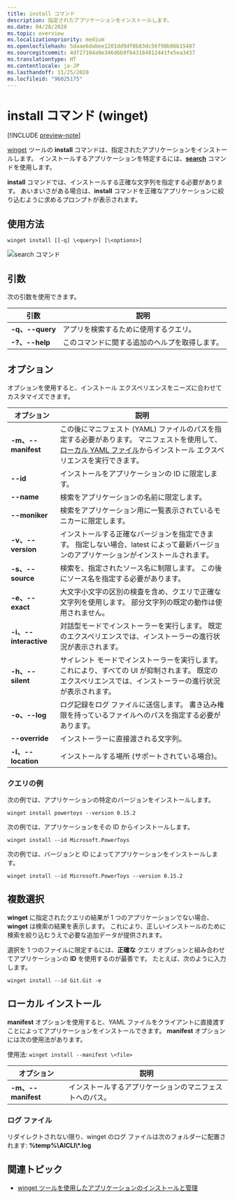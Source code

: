 ```yaml
---
title: install コマンド
description: 指定されたアプリケーションをインストールします。
ms.date: 04/28/2020
ms.topic: overview
ms.localizationpriority: medium
ms.openlocfilehash: 5daae6dabee1201dd9df0b83dc56f98b06b15487
ms.sourcegitcommit: 4df27104a9e346d6b9fb43184812441fe5ea3437
ms.translationtype: HT
ms.contentlocale: ja-JP
ms.lasthandoff: 11/25/2020
ms.locfileid: "96025175"
---
```

# <a name="install-command-winget"></a>install コマンド (winget)

[!INCLUDE [preview-note](../../includes/package-manager-preview.md)]

[winget](index.md) ツールの **install** コマンドは、指定されたアプリケーションをインストールします。 インストールするアプリケーションを特定するには、[**search**](search.md) コマンドを使用します。  

**install** コマンドでは、インストールする正確な文字列を指定する必要があります。 あいまいさがある場合は、**install** コマンドを正確なアプリケーションに絞り込むように求めるプロンプトが表示されます。

## <a name="usage"></a>使用方法

`winget install [[-q] \<query>] [\<options>]`

![search コマンド](images\install.png)

## <a name="arguments"></a>引数

次の引数を使用できます。

| 引数      | 説明 |
|-------------|-------------|  
| **-q、--query**  |  アプリを検索するために使用するクエリ。 |
| **-?、--help** |  このコマンドに関する追加のヘルプを取得します。 |

## <a name="options"></a>オプション

オプションを使用すると、インストール エクスペリエンスをニーズに合わせてカスタマイズできます。

| オプション      | 説明 |
|-------------|-------------|  
| **-m、--manifest** |   この後にマニフェスト (YAML) ファイルのパスを指定する必要があります。 マニフェストを使用して、[ローカル YAML ファイル](#local-install)からインストール エクスペリエンスを実行できます。 |
| **--id**    |  インストールをアプリケーションの ID に限定します。   |  
| **--name**   |  検索をアプリケーションの名前に限定します。 |  
| **--moniker**   | 検索をアプリケーション用に一覧表示されているモニカーに限定します。 |  
| **-v、--version**  |  インストールする正確なバージョンを指定できます。 指定しない場合、latest によって最新バージョンのアプリケーションがインストールされます。 |  
| **-s、--source**   |  検索を、指定されたソース名に制限します。 この後にソース名を指定する必要があります。 |  
| **-e、--exact**   |   大文字小文字の区別の検査を含め、クエリで正確な文字列を使用します。 部分文字列の既定の動作は使用されません。 |  
| **-i、--interactive** |  対話型モードでインストーラーを実行します。 既定のエクスペリエンスでは、インストーラーの進行状況が表示されます。 |  
| **-h、--silent** |  サイレント モードでインストーラーを実行します。 これにより、すべての UI が抑制されます。 既定のエクスペリエンスでは、インストーラーの進行状況が表示されます。 |  
| **-o、--log**  |  ログ記録をログ ファイルに送信します。 書き込み権限を持っているファイルへのパスを指定する必要があります。 |
| **--override** | インストーラーに直接渡される文字列。    |
| **-l、--location** |    インストールする場所 (サポートされている場合)。 |

### <a name="example-queries"></a>クエリの例

次の例では、アプリケーションの特定のバージョンをインストールします。

```CMD
winget install powertoys --version 0.15.2
```

次の例では、アプリケーションをその ID からインストールします。

```CMD
winget install --id Microsoft.PowerToys
```

次の例では、バージョンと ID によってアプリケーションをインストールします。

```CMD
winget install --id Microsoft.PowerToys --version 0.15.2
```

## <a name="multiple-selections"></a>複数選択

**winget** に指定されたクエリの結果が 1 つのアプリケーションでない場合、**winget** は検索の結果を表示します。 これにより、正しいインストールのために検索を絞り込むうえで必要な追加データが提供されます。

選択を 1 つのファイルに限定するには、**正確な** クエリ オプションと組み合わせてアプリケーションの **ID** を使用するのが最善です。  たとえば、次のように入力します。

```CMD
winget install --id Git.Git -e 
```

## <a name="local-install"></a>ローカル インストール

**manifest** オプションを使用すると、YAML ファイルをクライアントに直接渡すことによってアプリケーションをインストールできます。 **manifest** オプションには次の使用法があります。

使用法: `winget install --manifest \<file>`

| オプション  | 説明 |
|-------------|-------------|  
|  **-m、--manifest** | インストールするアプリケーションのマニフェストへのパス。 |

### <a name="log-files"></a>ログ ファイル

リダイレクトされない限り、winget のログ ファイルは次のフォルダーに配置されます: **\%temp%\\AICLI\\*.log**

## <a name="related-topics"></a>関連トピック

* [winget ツールを使用したアプリケーションのインストールと管理](index.md)
